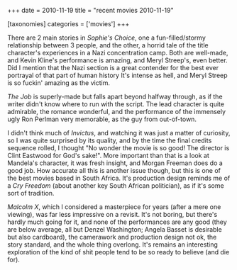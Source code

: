 +++
date = 2010-11-19
title = "recent movies 2010-11-19"

[taxonomies]
categories = ['movies']
+++

There are 2 main stories in *Sophie's Choice*, one a fun-filled/stormy
relationship between 3 people, and the other, a horrid tale of the title
character's experiences in a Nazi concentration camp. Both are
well-made, and Kevin Kline's performance is amazing, and Meryl
Streep's, even better. Did I mention that the Nazi section is a great
contender for the best ever portrayal of that part of human history
It's intense as hell, and Meryl Streep is so fuckin' amazing as the
victim.

*The Job* is superly-made but falls apart beyond halfway through, as if
the writer didn't know where to run with the script. The lead character
is quite admirable, the romance wonderful, and the performance of the
immensely ugly Ron Perlman very memorable, as the guy from out-of-town.

I didn't think much of *Invictus*, and watching it was just a matter of
curiosity, so I was quite surprised by its quality, and by the time the
final credits sequence rolled, I thought "No wonder the movie is so
good! The director is Clint Eastwood for God's sake!". More important
than that is a look at Mandela's character, it was fresh insight, and
Morgan Freeman does do a good job. How accurate all this is another
issue though, but this is one of the best movies based in South Africa.
It's production design reminds me of a *Cry Freedom* (about another key
South African politician), as if it's some sort of tradition.

*Malcolm X*, which I considered a masterpiece for years (after a mere
one viewing), was far less impressive on a revisit. It's not boring,
but there's hardly much going for it, and none of the performances are
any good (they are below average, all but Denzel Washington; Angela
Basset is desirable but also cardboard), the camerawork and production
design not ok, the story standard, and the whole thing overlong. It's
remains an interesting exploration of the kind of shit people tend to be
so ready to believe (and die for).
